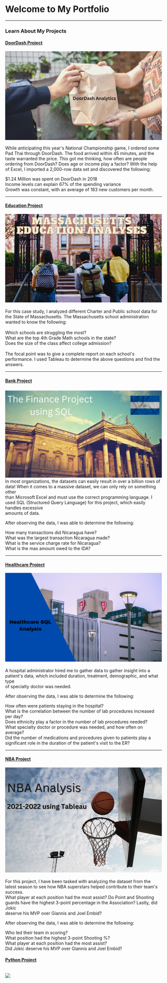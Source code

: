 # Welcome to My Portfolio

---

### Learn About My Projects


#### [DoorDash Project](/DoorDash.md)
[<img src="images/DoorDash.png"/>](https://www.linkedin.com/pulse/doordash-analysis-rick-mata/?trackingId=1TrDIKgSSYeoevKGD3hWXw%3D%3D)

While anticipating this year's National Championship game, I ordered some Pad Thai through DoorDash. The food arrived within 45 minutes, and the taste warranted the price. This got me thinking, how often are people ordering from DoorDash? Does age or income play a factor?
With the help of Excel, I imported a 2,000-row data set and discovered the following: <br>

$1.24 Million was spent on DoorDash in 2018 <br>
Income levels can explain 67% of the spending variance <br>
Growth was constant, with an average of 183 new customers per month.<br>

---
#### [Education Project]()
[<img src="images/MEP.png"/>](https://www.linkedin.com/pulse/massachusetts-school-analytics-rick-mata/?trackingId=ogjZ3nLNQ%2BaTsiDIpuccYQ%3D%3D) <br> <br>
For this case study, I analyzed different Charter and Public school data for the State of Massachusetts. The Massachusetts school administration wanted to know the following: <br> <br>
Which schools are struggling the most? <br>
What are the top 4th Grade Math schools in the state? <br>
Does the size of the class affect college admission? <br> <br>
The focal point was to give a complete report on each school's performance. I used Tableau to determine the above questions and find the answers.


---
#### [Bank Project]()
[<img src= "images/The%20Finance%20Project%20using%20SQL.png"/>](https://www.linkedin.com/pulse/finance-project-using-sql-rick-mata/?trackingId=92JtTVIOQOaQYlaadELfoA%3D%3D)
In most organizations, the datasets can easily result in over a billion rows of data! When it comes to a massive dataset, we can only rely on something other <br>
than Microsoft Excel and must use the correct programming language. I used SQL (Structured Query Language) for this project, which easily handles excessive <br>
amounts of data.<br>

After observing the data, I was able to determine the following: <br>

How many transactions did Nicaragua have? <br>
What was the largest transaction Nicaragua made? <br>
What is the service charge rate for Nicaragua? <br>
What is the max amount owed to the IDA? <br>
 

---

#### [Healthcare Project]()
[<img src="images/Healthcare%20SQL.png"/>](https://www.linkedin.com/pulse/healthcare-sql-analysis-rick-mata/?trackingId=0hyWWWeABFFezhZV%2Bazhaw%3D%3D)
<br> <br>
A hospital administrator hired me to gather data to gather insight into a patient's data, which included duration, treatment, demographic, and what type <br>
of specialty doctor was needed. <br>

After observing the data, I was able to determine the following: <br>

How often were patients staying in the hospital? <br>
What is the correlation between the number of lab procedures increased per day? <br>
Does ethnicity play a factor in the number of lab procedures needed? <br>
What specialty doctor or procedure was needed, and how often on average? <br>
Did the number of medications and procedures given to patients play a significant role in the duration of the patient's visit to the ER? <br>

---


#### [NBA Project]()
[<img src="images/Nba Cover.png"/>](https://www.linkedin.com/pulse/nba-analysis-2021-2022-using-tableau-rick-mata/?trackingId=yM3FK%2BU%2BVQd5s63s%2B%2BAVuA%3D%3D) <br> <br>
For this project, I have been tasked with analyzing the dataset from the latest season to see how NBA superstars helped contribute to their team's success. <br>
What player at each position had the most assist? Do Point and Shooting guards have the highest 3-point percentage in the Association? Lastly, did Jokic <br> 
deserve his MVP over Giannis and Joel Embid? <br>

After observing the data, I was able to determine the following: <br>

Who led their team in scoring? <br>
What position had the highest 3-point Shooting %? <br>
What player at each position had the most assist? <br>
Did Jokic deserve his MVP over Giannis and Joel Embid? <br>




#### [Python Project]()
[<img src="Python Data Analysis for Mining Operations.png"/>](https://www.linkedin.com/pulse/python-data-analysis-mining-operations-rick-mata/?published=t)
<br> <br>
---
